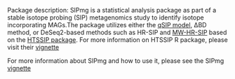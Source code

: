 Package description:
SIPmg is a statistical analysis package as part of a stable isotope probing (SIP) metagenomics study to identify isotope incorporating MAGs.The package utilizes either the [qSIP model](https://journals.asm.org/doi/abs/10.1128/AEM.02280-15), ΔBD method, or DeSeq2-based methods such as HR-SIP and [MW-HR-SIP](https://www.frontiersin.org/articles/10.3389/fmicb.2018.00570/full) based on the [HTSSIP package](https://journals.plos.org/plosone/article?id=10.1371/journal.pone.0189616). For more information on HTSSIP R package, please visit their [vignette](https://cran.r-project.org/web/packages/HTSSIP/vignettes/HTSSIP_intro.html)

For more information about SIPmg and how to use it, please see the SIPmg [vignette](https://github.com/ZielsLab/SIPmg/blob/master/vignettes/SIPmg-vignette.html)
